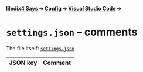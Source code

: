 **[liledix4 Says](../../README.md) ➔ [Config](../README.md) ➔ [Visual Studio Code](README.md) ➔**

# `settings.json` – comments

The file itself: [`settings.json`](settings.json)

| JSON key | Comment |
| :------- | :------ |